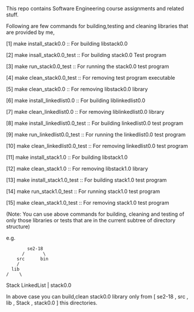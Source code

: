 This repo contains Software Engineering course assignments and related stuff.

Following are few commands for building,testing and cleaning libraries that are provided by me,

[1]     make install_stack0.0               :: For building libstack0.0

[2]     make insall_stack0.0_test           :: For building stack0.0 Test program

[3]     make run_stack0.0_test              :: For running the stack0.0 test program

[4]     make clean_stack0.0_test            :: For removing test program executable

[5]     make clean_stack0.0                 :: For removing libstack0.0 library 

[6]     make install_linkedlist0.0          :: For building liblinkedlist0.0

[7]     make clean_linkedlist0.0            :: For removing liblinkedlist0.0 library

[8]     make install_linkedlist0.0_test     :: For building linkedlist0.0 test program

[9]     make run_linkedlist0.0_test         :: For running the linkedlist0.0 test program

[10]    make clean_linkedlist0.0_test       :: For removing linkedlist0.0 test program

[11]    make install_stack1.0               :: For building libstack1.0

[12]    make clean_stack1.0                 :: For removing libstack1.0 library

[13]    make install_stack1.0_test          :: For building stack1.0 test program

[14]    make run_stack1.0_test              :: For running  stack1.0 test program

[15]    make clean_stack1.0_test            :: For removing stack1.0 test program

(Note: You can use above commands for building, cleaning and testing of only those libraries or tests that are in the current subtree of directory structure)

e.g.



            se2-18
          /       \
        src      bin
        /
      lib
    /    \
 Stack   LinkedList
   |
stack0.0




In above case you can build,clean stack0.0 library only from [ se2-18 , src , lib , Stack , stack0.0 ] this directories.

